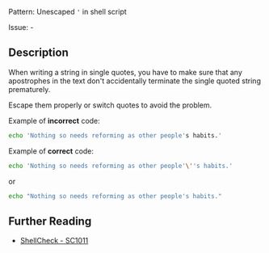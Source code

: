 Pattern: Unescaped `'` in shell script

Issue: -

## Description

When writing a string in single quotes, you have to make sure that any apostrophes in the text don't accidentally terminate the single quoted string prematurely.

Escape them properly or switch quotes to avoid the problem.

Example of **incorrect** code:

```sh
echo 'Nothing so needs reforming as other people's habits.'
```

Example of **correct** code:

```sh
echo 'Nothing so needs reforming as other people'\''s habits.'
```
or

```sh
echo "Nothing so needs reforming as other people's habits."
```

## Further Reading

* [ShellCheck - SC1011](https://github.com/koalaman/shellcheck/wiki/SC1011)
